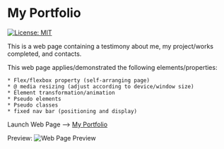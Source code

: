 # My Portfolio

[![License: MIT](https://img.shields.io/badge/License-MIT-yellow.svg)](https://opensource.org/licenses/MIT)

This is a web page containing a testimony about me, my project/works completed, and contacts.  

This web page applies/demonstrated the following elements/properties:

    * Flex/flexbox property (self-arranging page)
    * @ media resizing (adjust according to device/window size)
    * Element transformation/animation
    * Pseudo elements 
    * Pseudo classes 
    * fixed nav bar (positioning and display)


Launch Web Page --> [My Portfolio](https://eugene32.github.io/My-Portfolio/)

Preview:
![Web Page Preview][logo]

[logo]: https://github.com/Eugene32/My-Portfolio/blob/1ae82c9e1229eebe068090f286987dec21abfbd2/demo.png "PREVIEW"
